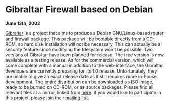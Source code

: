 
Gibraltar Firewall based on Debian
==================================


**June 13th, 2002**


[Gibraltar](http://www.gibraltar.at/) is a project that
aims to produce a Debian GNU/Linux-based
router and firewall package. This package will be bootable directly
from a CD-ROM, so hard disk installation will not be necessary. This
can actually be a security feature since modifying the filesystem
won't be possible.
Two versions of Gibraltar have been planned for release. The free
version is now available as a testing release. As for the commercial
version, which will come complete with a manual in addition to the
web-interface, the Gibraltar developers are currently preparing for its
1.0 release. Unfortunately, they are unable to give an exact release
date as it still requires more in-house development.
The entire distribution can be downloaded as ISO image, ready to be
burned on CD-ROM, or as source packages. Please find all relevant
files at a mirror, linked from [here](http://www.gibraltar.at/content/product_gibraltar_download_eng.htm).
If you would like to participate in this project, please join their
[mailing list](http://www.gibraltar.at/index.php?product_gibraltar_mailing_eng).







